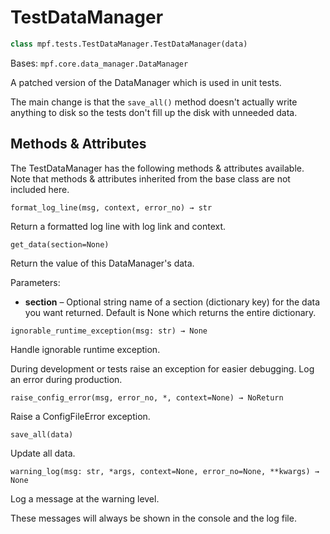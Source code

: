 # TestDataManager

``` python
class mpf.tests.TestDataManager.TestDataManager(data)
```

Bases: `mpf.core.data_manager.DataManager`

A patched version of the DataManager which is used in unit tests.

The main change is that the `save_all()` method doesn't actually write anything to disk so the tests don't fill up the disk with unneeded data.

## Methods & Attributes

The TestDataManager has the following methods & attributes available. Note that methods & attributes inherited from the base class are not included here.

`format_log_line(msg, context, error_no) → str`

Return a formatted log line with log link and context.

`get_data(section=None)`

Return the value of this DataManager's data.

Parameters:

* **section** – Optional string name of a section (dictionary key) for the data you want returned. Default is None which returns the entire dictionary.

`ignorable_runtime_exception(msg: str) → None`

Handle ignorable runtime exception.

During development or tests raise an exception for easier debugging. Log an error during production.

`raise_config_error(msg, error_no, *, context=None) → NoReturn`

Raise a ConfigFileError exception.

`save_all(data)`

Update all data.

`warning_log(msg: str, *args, context=None, error_no=None, **kwargs) → None`

Log a message at the warning level.

These messages will always be shown in the console and the log file.
